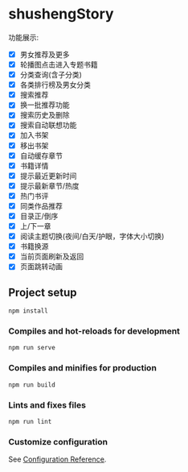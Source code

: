 # shushengStory  
功能展示:
- [x] 男女推荐及更多
- [x] 轮播图点击进入专题书籍
- [x] 分类查询(含子分类)
- [x] 各类排行榜及男女分类
- [x] 搜索推荐
- [x] 换一批推荐功能
- [x] 搜索历史及删除
- [x] 搜索自动联想功能
- [x] 加入书架
- [x] 移出书架
- [x] 自动缓存章节
- [x] 书籍详情
- [x] 提示最近更新时间
- [x] 提示最新章节/热度
- [x] 热门书评
- [x] 同类作品推荐
- [x] 目录正/倒序
- [x] 上/下一章
- [x] 阅读主题切换(夜间/白天/护眼，字体大小切换)
- [x] 书籍换源
- [x] 当前页面刷新及返回
- [x] 页面跳转动画

## Project setup
```
npm install
```

### Compiles and hot-reloads for development
```
npm run serve
```

### Compiles and minifies for production
```
npm run build
```

### Lints and fixes files
```
npm run lint
```

### Customize configuration
See [Configuration Reference](https://cli.vuejs.org/config/).
